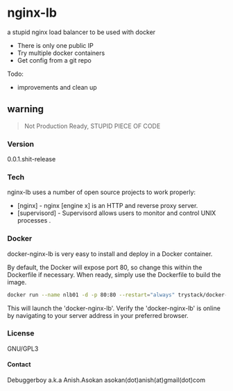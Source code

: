 # nginx-lb

a stupid nginx load balancer to be used with docker

  - There is only one public IP
  - Try multiple docker containers
  - Get config from a git repo

Todo:
  - improvements and clean up

## warning

> Not Production Ready, STUPID PIECE OF CODE

### Version
0.0.1.shit-release

### Tech

nginx-lb uses a number of open source projects to work properly:

* [nginx] - nginx [engine x] is an HTTP and reverse proxy server.
* [supervisord] - Supervisord allows users to monitor and control UNIX processes .

### Docker
docker-nginx-lb is very easy to install and deploy in a Docker container.

By default, the Docker will expose port 80, so change this within the Dockerfile if necessary. When ready, simply use the Dockerfile to build the image.

```sh
docker run --name nlb01 -d -p 80:80 --restart="always" trystack/docker-nginx-lb:latest
```

This will launch the 'docker-nginx-lb'.
Verify the 'docker-nginx-lb' is online by navigating to your server address in your preferred browser.


### License

GNU/GPL3

#### Contact

Debuggerboy 
a.k.a Anish.Asokan
asokan(dot)anish(at)gmail(dot)com
